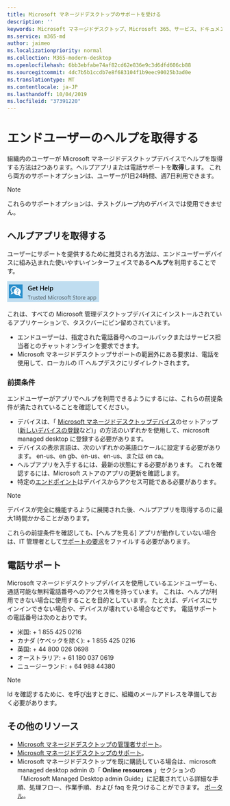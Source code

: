 ```yaml
---
title: Microsoft マネージドデスクトップのサポートを受ける
description: ''
keywords: Microsoft マネージドデスクトップ、Microsoft 365、サービス、ドキュメント
ms.service: m365-md
author: jaimeo
ms.localizationpriority: normal
ms.collection: M365-modern-desktop
ms.openlocfilehash: 6bb3ebfabe74af82cd62e836e9c3d6dfd606cb88
ms.sourcegitcommit: 4dc7b5b1ccdb7e8f683104f1b9eec90025b3ad0e
ms.translationtype: MT
ms.contentlocale: ja-JP
ms.lasthandoff: 10/04/2019
ms.locfileid: "37391220"
---
```

# <a name="getting-help-for-end-users"></a>エンドユーザーのヘルプを取得する

組織内のユーザーが Microsoft マネージドデスクトップデバイスでヘルプを取得する方法は2つあります。ヘルプアプリまたは電話サポートを**取得**します。 これら両方のサポートオプションは、ユーザーが1日24時間、週7日利用できます。
 
>[!NOTE]
>これらのサポートオプションは、テストグループ内のデバイスでは使用できません。

## <a name="get-help-app"></a>ヘルプアプリを取得する

ユーザーにサポートを提供するために推奨される方法は、エンドユーザーデバイスに組み込まれた使いやすいインターフェイスである**ヘルプ**を利用することです。  

![ヘルプを表示する](images/get-help.png)

これは、すべての Microsoft 管理デスクトップデバイスにインストールされているアプリケーションで、タスクバーにピン留めされています。 

- エンドユーザーは、指定された電話番号へのコールバックまたはサービス担当者とのチャットオンラインを要求できます。
- Microsoft マネージドデスクトップサポートの範囲外にある要求は、電話を使用して、ローカルの IT ヘルプデスクにリダイレクトされます。

### <a name="prerequisites"></a>前提条件
エンドユーザーがアプリでヘルプを利用できるようにするには、これらの前提条件が満たされていることを確認してください。

- デバイスは、「 [Microsoft マネージドデスクトップデバイス](../get-started/set-up-devices.md)のセットアップ ([新しいデバイスの登録](../get-started/register-devices-self.md)など)」の方法のいずれかを使用して、microsoft managed desktop に登録する必要があります。
- デバイスの表示言語は、次のいずれかの英語ロケールに設定する必要があります。 en-us、en gb、en-us、en-us、または en ca。
- ヘルプアプリを入手するには、最新の状態にする必要があります。 これを確認するには、Microsoft ストアのアプリの更新を確認します。
- 特定の[エンドポイント](../get-ready/network.md#endpoints-allowed---specific-for-microsoft-managed-desktop)はデバイスからアクセス可能である必要があります。

> [!NOTE]
> デバイスが完全に機能するように展開された後、ヘルプアプリを取得するのに最大1時間かかることがあります。

これらの前提条件を確認しても、[ヘルプを見る] アプリが動作していない場合は、IT 管理者として[サポートの要求](admin-support.md)をファイルする必要があります。

## <a name="phone-support"></a>電話サポート

Microsoft マネージドデスクトップデバイスを使用しているエンドユーザーも、通話可能な無料電話番号へのアクセス権を持っています。 これは、ヘルプが利用できない場合に使用することを目的としています。 たとえば、デバイスにサインインできない場合や、デバイスが壊れている場合などです。 電話サポートの電話番号は次のとおりです。

- 米国: + 1 855 425 0216
- カナダ (ケベックを除く): + 1 855 425 0216
- 英国: + 44 800 026 0698
- オーストラリア: + 61 180 037 0619
- ニュージーランド: + 64 988 44380

>[!NOTE]
>Id を確認するために、を呼び出すときに、組織のメールアドレスを準備しておく必要があります。 

## <a name="additional-resources"></a>その他のリソース
- [Microsoft マネージドデスクトップの管理者サポート](admin-support.md)。 
- [Microsoft マネージドデスクトップのサポート](../service-description/support.md)。
- Microsoft マネージドデスクトップを既に購読している場合は、microsoft managed desktop admin の「 **Online resources** 」セクションの「Microsoft Managed Desktop admin Guide」に記載されている詳細な手順、処理フロー、作業手順、および faq を見つけることができます。 [ポータル](https://aka.ms/mwaasportal)。

